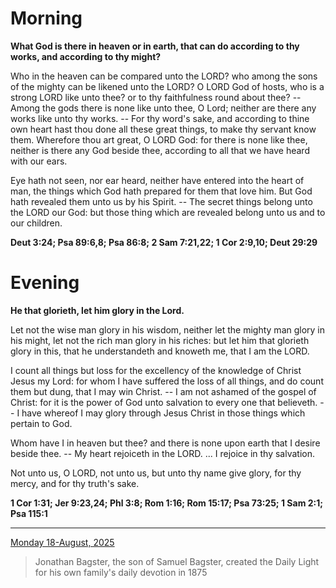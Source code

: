 # Morning

**What God is there in heaven or in earth, that can do according to thy works, and according to thy might?**
 
Who in the heaven can be compared unto the LORD? who among the sons of the mighty can be likened unto the LORD? O LORD God of hosts, who is a strong LORD like unto thee? or to thy faithfulness round about thee? -- Among the gods there is none like unto thee, O Lord; neither are there any works like unto thy works. -- For thy word's sake, and according to thine own heart hast thou done all these great things, to make thy servant know them. Wherefore thou art great, O LORD God: for there is none like thee, neither is there any God beside thee, according to all that we have heard with our ears.
 
Eye hath not seen, nor ear heard, neither have entered into the heart of man, the things which God hath prepared for them that love him. But God hath revealed them unto us by his Spirit. -- The secret things belong unto the LORD our God: but those thing which are revealed belong unto us and to our children.  

**Deut 3:24; Psa 89:6,8; Psa 86:8; 2 Sam 7:21,22; 1 Cor 2:9,10; Deut 29:29**

# Evening

**He that glorieth, let him glory in the Lord.**
 
Let not the wise man glory in his wisdom, neither let the mighty man glory in his might, let not the rich man glory in his riches: but let him that glorieth glory in this, that he understandeth and knoweth me, that I am the LORD.
 
I count all things but loss for the excellency of the knowledge of Christ Jesus my Lord: for whom I have suffered the loss of all things, and do count them but dung, that I may win Christ. -- I am not ashamed of the gospel of Christ: for it is the power of God unto salvation to every one that believeth. -- I have whereof I may glory through Jesus Christ in those things which pertain to God.
 
Whom have I in heaven but thee? and there is none upon earth that I desire beside thee. -- My heart rejoiceth in the LORD. ... I rejoice in thy salvation.
 
Not unto us, O LORD, not unto us, but unto thy name give glory, for thy mercy, and for thy truth's sake.  

**1 Cor 1:31; Jer 9:23,24; Phl 3:8; Rom 1:16; Rom 15:17; Psa 73:25; 1 Sam 2:1; Psa 115:1**

---

[Monday 18-August, 2025](https://t.me/s/daily_light)

> Jonathan Bagster, the son of Samuel Bagster, created the Daily Light for his own family's daily devotion in 1875

